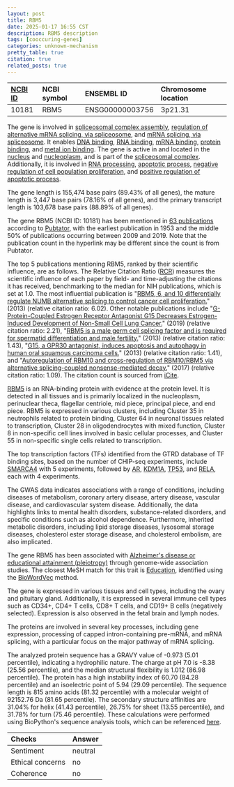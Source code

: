```yaml
---
layout: post
title: RBM5
date: 2025-01-17 16:55 CST
description: RBM5 description
tags: [cooccuring-genes]
categories: unknown-mechanism
pretty_table: true
citation: true
related_posts: true
---
```




| [NCBI ID](https://www.ncbi.nlm.nih.gov/gene/10181) | NCBI symbol | ENSEMBL ID | Chromosome location |
| :-------- | :------- | :-------- | :------- |
| 10181  | RBM5 | ENSG00000003756 | 3p21.31 |



The gene is involved in [spliceosomal complex assembly](https://amigo.geneontology.org/amigo/term/GO:0000245), [regulation of alternative mRNA splicing, via spliceosome](https://amigo.geneontology.org/amigo/term/GO:0000381), and [mRNA splicing, via spliceosome](https://amigo.geneontology.org/amigo/term/GO:0000398). It enables [DNA binding](https://amigo.geneontology.org/amigo/term/GO:0003677), [RNA binding](https://amigo.geneontology.org/amigo/term/GO:0003723), [mRNA binding](https://amigo.geneontology.org/amigo/term/GO:0003729), [protein binding](https://amigo.geneontology.org/amigo/term/GO:0005515), and [metal ion binding](https://amigo.geneontology.org/amigo/term/GO:0046872). The gene is active in and located in the [nucleus](https://amigo.geneontology.org/amigo/term/GO:0005634) and [nucleoplasm](https://amigo.geneontology.org/amigo/term/GO:0005654), and is part of the [spliceosomal complex](https://amigo.geneontology.org/amigo/term/GO:0005681). Additionally, it is involved in [RNA processing](https://amigo.geneontology.org/amigo/term/GO:0006396), [apoptotic process](https://amigo.geneontology.org/amigo/term/GO:0006915), [negative regulation of cell population proliferation](https://amigo.geneontology.org/amigo/term/GO:0008285), and [positive regulation of apoptotic process](https://amigo.geneontology.org/amigo/term/GO:0043065).


The gene length is 155,474 base pairs (89.43% of all genes), the mature length is 3,447 base pairs (78.16% of all genes), and the primary transcript length is 103,678 base pairs (88.89% of all genes).


The gene RBM5 (NCBI ID: 10181) has been mentioned in [63 publications](https://pubmed.ncbi.nlm.nih.gov/?term=%22RBM5%22) according to [Pubtator](https://academic.oup.com/nar/article/47/W1/W587/5494727), with the earliest publication in 1953 and the middle 50% of publications occurring between 2009 and 2019. Note that the publication count in the hyperlink may be different since the count is from Pubtator.


The top 5 publications mentioning RBM5, ranked by their scientific influence, are as follows. The Relative Citation Ratio ([RCR](https://journals.plos.org/plosbiology/article?id=10.1371/journal.pbio.1002541)) measures the scientific influence of each paper by field- and time-adjusting the citations it has received, benchmarking to the median for NIH publications, which is set at 1.0. The most influential publication is "[RBM5, 6, and 10 differentially regulate NUMB alternative splicing to control cancer cell proliferation.](https://pubmed.ncbi.nlm.nih.gov/24332178)" (2013) (relative citation ratio: 6.02). Other notable publications include "[G-Protein-Coupled Estrogen Receptor Antagonist G15 Decreases Estrogen-Induced Development of Non-Small Cell Lung Cancer.](https://pubmed.ncbi.nlm.nih.gov/28877783)" (2019) (relative citation ratio: 2.21), "[RBM5 is a male germ cell splicing factor and is required for spermatid differentiation and male fertility.](https://pubmed.ncbi.nlm.nih.gov/23935508)" (2013) (relative citation ratio: 1.43), "[G15, a GPR30 antagonist, induces apoptosis and autophagy in human oral squamous carcinoma cells.](https://pubmed.ncbi.nlm.nih.gov/24161432)" (2013) (relative citation ratio: 1.41), and "[Autoregulation of RBM10 and cross-regulation of RBM10/RBM5 via alternative splicing-coupled nonsense-mediated decay.](https://pubmed.ncbi.nlm.nih.gov/28586478)" (2017) (relative citation ratio: 1.09). The citation count is sourced from [iCite](https://icite.od.nih.gov).


[RBM5](https://www.proteinatlas.org/ENSG00000003756-RBM5) is an RNA-binding protein with evidence at the protein level. It is detected in all tissues and is primarily localized in the nucleoplasm, perinuclear theca, flagellar centriole, mid piece, principal piece, and end piece. RBM5 is expressed in various clusters, including Cluster 35 in neutrophils related to protein binding, Cluster 64 in neuronal tissues related to transcription, Cluster 28 in oligodendrocytes with mixed function, Cluster 8 in non-specific cell lines involved in basic cellular processes, and Cluster 55 in non-specific single cells related to transcription.


The top transcription factors (TFs) identified from the GTRD database of TF binding sites, based on the number of CHIP-seq experiments, include [SMARCA4](https://www.ncbi.nlm.nih.gov/gene/6597) with 5 experiments, followed by [AR](https://www.ncbi.nlm.nih.gov/gene/367), [KDM1A](https://www.ncbi.nlm.nih.gov/gene/23028), [TP53](https://www.ncbi.nlm.nih.gov/gene/7157), and [RELA](https://www.ncbi.nlm.nih.gov/gene/5970), each with 4 experiments.



The GWAS data indicates associations with a range of conditions, including diseases of metabolism, coronary artery disease, artery disease, vascular disease, and cardiovascular system disease. Additionally, the data highlights links to mental health disorders, substance-related disorders, and specific conditions such as alcohol dependence. Furthermore, inherited metabolic disorders, including lipid storage diseases, lysosomal storage diseases, cholesterol ester storage disease, and cholesterol embolism, are also implicated.


The gene RBM5 has been associated with [Alzheimer's disease or educational attainment (pleiotropy)](https://pubmed.ncbi.nlm.nih.gov/34743297) through genome-wide association studies. The closest MeSH match for this trait is [Education](https://meshb.nlm.nih.gov/record/ui?ui=D004493), identified using the [BioWordVec](https://www.nature.com/articles/s41597-019-0055-0) method.


The gene is expressed in various tissues and cell types, including the ovary and pituitary gland. Additionally, it is expressed in several immune cell types such as CD34+, CD4+ T cells, CD8+ T cells, and CD19+ B cells (negatively selected). Expression is also observed in the fetal brain and lymph nodes.


The proteins are involved in several key processes, including gene expression, processing of capped intron-containing pre-mRNA, and mRNA splicing, with a particular focus on the major pathway of mRNA splicing.



The analyzed protein sequence has a GRAVY value of -0.973 (5.01 percentile), indicating a hydrophilic nature. The charge at pH 7.0 is -8.38 (25.56 percentile), and the median structural flexibility is 1.012 (86.98 percentile). The protein has a high instability index of 60.70 (84.28 percentile) and an isoelectric point of 5.94 (29.09 percentile). The sequence length is 815 amino acids (81.32 percentile) with a molecular weight of 92152.76 Da (81.65 percentile). The secondary structure affinities are 31.04% for helix (41.43 percentile), 26.75% for sheet (13.55 percentile), and 31.78% for turn (75.46 percentile). These calculations were performed using BioPython's sequence analysis tools, which can be referenced [here](https://biopython.org/docs/1.75/api/Bio.SeqUtils.ProtParam.html).





| Checks    | Answer |
| :-------- | :------- |
| Sentiment  | neutral   |
| Ethical concerns | no     |
| Coherence    | no    |